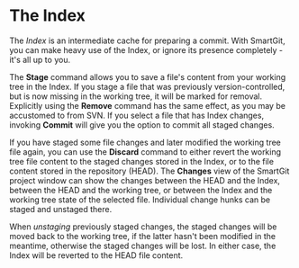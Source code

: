 # The Index

The *Index* is an intermediate cache for preparing a commit. With
SmartGit, you can make heavy use of the Index, or ignore its presence
completely - it's all up to you.

The **Stage** command allows you to save a file's content from your
working tree in the Index. If you stage a file that was previously
version-controlled, but is now missing in the working tree, it will be
marked for removal. Explicitly using the **Remove** command has the same
effect, as you may be accustomed to from SVN. If you select a file that
has Index changes, invoking **Commit** will give you the option to
commit all staged changes.

If you have staged some file changes and later modified the working tree
file again, you can use the **Discard** command to either revert the
working tree file content to the staged changes stored in the Index, or
to the file content stored in the repository (HEAD). The **Changes**
view of the SmartGit project window can show the changes between the
HEAD and the Index, between the HEAD and the working tree, or between
the Index and the working tree state of the selected file. Individual
change hunks can be staged and unstaged there.

When *unstaging* previously staged changes, the staged changes will be
moved back to the working tree, if the latter hasn't been modified in
the meantime, otherwise the staged changes will be lost. In either case,
the Index will be reverted to the HEAD file content.
